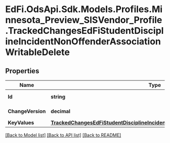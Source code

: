 # EdFi.OdsApi.Sdk.Models.Profiles.Minnesota_Preview_SISVendor_Profile.TrackedChangesEdFiStudentDisciplineIncidentNonOffenderAssociationWritableDelete

## Properties

Name | Type | Description | Notes
------------ | ------------- | ------------- | -------------
**Id** | **string** | Resource identifier | [optional] 
**ChangeVersion** | **decimal** | Change version | [optional] 
**KeyValues** | [**TrackedChangesEdFiStudentDisciplineIncidentNonOffenderAssociationWritableKey**](TrackedChangesEdFiStudentDisciplineIncidentNonOffenderAssociationWritableKey.md) |  | [optional] 

[[Back to Model list]](../README.md#documentation-for-models) [[Back to API list]](../README.md#documentation-for-api-endpoints) [[Back to README]](../README.md)

